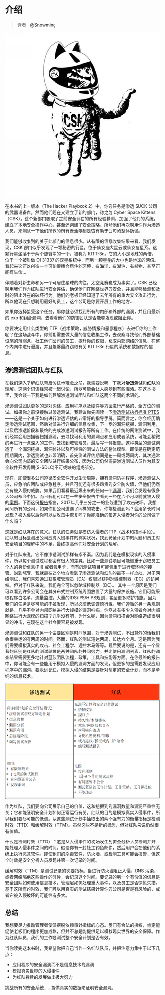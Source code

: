 # 介绍

> 译者：[@Snowming](https://github.com/Snowming04)

![](../images/introduction/cat.PNG)

在本书的上一版本（The Hacker Playbook 2）中，你的任务是渗透 SUCK 公司的武器设备库。然而他们现在又建立了新的部门，称之为 Cyber Space Kittens （CSK）。这个新部门吸取了之前安全评估的所有经验教训，加强了他们的系统，建立了本地安全操作中心，甚至还创建了安全策略。所以他们再次聘用你作为渗透人员，来测试一下他们所做的所有安全限制是否有助于公司的整体防御。

我们能够收集到的关于此部门的信息很少。从有限的信息收集结果来看，我们发现，CSK 部门似乎发现了一颗秘密的行星，位于仙女座大星云或仙女座星系。这颗行星坐落于于两个旋臂中的一个，被称为 KITT-3n。它的大小是地球的两倍，位于一个被叫做 OI 31337 的双星系统中，而另一颗星星的大小也是地球的两倍。看起来这可以创造一个可能很适合居住的环境，有海洋，有湖泊，有植物，甚至可能有生命...

伴随着对新生命和另一个可居住星球的向往，太空竞赛也成为事实了。CSK 已经聘用我们作为红队进行安全评估，确保他们在网络世界的安全，并且能够检测和及时的阻止外在的破坏行为。他们的老板已经知道了去年所有的重大安全攻击行为，所以他现在只想聘用最好的员工，这个公司是你要开展工作的地方...

如果你选择接受这个任务，那你就必须找到所有的内部和外部的漏洞，并且用最新的 exp 和组合漏洞，去看看他们的防御团队是否能够发现或阻止你。

你要决定用什么类型的 TTP（战术策略，威胁情报和恶意程序）去进行你的工作呢？在这场战斗中，你前期需要做大量的信息收集工作，去观察寻找他们外部基础设施的薄弱点，社工他们公司的员工，提升你的权限，获取内部网络的信息，在整个内网中进行漫游，并且能够最终窃取有关 KITT-3n 行星的系统和数据库的信息。

## 渗透测试团队与红队
在我们深入了解红队背后的技术理念之前，我需要说明一下我对**渗透测试**和**红队**的理解。这两个词语经常被一起讨论，所以可能会让人感觉到有些混淆。在这本书里，我会谈一下我是如何理解渗透测试团队和红队这两个不同的术语的。

渗透测试团队更多的是对网络、应用程序以及硬件等方面进行严格的、全方位的测试。如果你之前没接触过渗透测试，我建议你先阅读一下[渗透测试执行标准 PTES](http://www.pentest-standard.org)——这是一个关于如何进行渗透评估的非常好的指导手册。简而言之，你会经历确定渗透测试范围，然后对其进行详细的信息收集，下一步的漏洞挖掘，漏洞利用，以及后渗透阶段和最终的完成渗透测试报告等所有工作。在传统的网络测试中，我们经常会用扫描器扫描漏洞，去寻找可利用的漏洞点和应用或者系统，可能会稍微的再进行一点深入的工作，去找到域管理员，最后写一份报告。这种类型的测试创造了一个漏洞挖掘、漏洞修补以及可控性的测试方法的整体模型。即使是在确定范围期间内，渗透测试也非常明确，首先测试评估期间是在一周或两周内，其次通常会向公司内部的安全团队进行结果公布，因为公司仍然需要渗透测试人员作为其安全软件开发周期(S-SDLC)不可或缺的组成部分。

现在，即使很多公司遵循安全软件开发生命周期，拥有漏洞防护程序，渗透测试人员，应急响应团队或应急程序，并且可能还有很多昂贵的安全防火墙，但他们仍然会有被入侵的威胁。如果我们看看最近爆出来的任何一个[漏洞](https://informationisbeautiful.net/visualizations/worlds-biggest-data-breaches-hacks)，我们会发现有很多大公司都会中招。而且我们可以在一些安全报告中看到一些在六个月以前就被入侵的[案例](https://en.wikipedia.org/wiki/Sony_Pictures_hack)。下面这份[报告](https://www.esecurityplanet.com/network-security/almost-a-third-of-all-u.s.-businesses-were-breached-in-2017.html)指出，2017年几乎三分之一的业务遭到了攻击破坏。我想问问所有的公司，如果你们公司遭遇了同样的攻击，你能检测到吗？会用多长时间发现？被入侵以后你可以从攻击中恢复吗？你能准确的知道入侵者对你的公司做了什么吗？
 
这就是红队存在的意义。红队的任务就是模仿入侵者的TTP（战术和技术手段）。红队的目标是测出公司应对入侵事件的真实状况，找到安全计划中的问题和员工对安全项目的理解中的不足，最终提高他们对安全计划的理解。

对于红队来说，它不像渗透测试那样有条不紊。因为我们是在模拟现实的入侵事件，所以每个测试过程都会有很大的差异。比如一些测试项目可能侧重于窃取员工个人的身份信息(PII) 或者信用卡，而有的测试项目可能侧重于进行域环境的接管。说到域管，我就是在这个地方看到了渗透测试和红队的最不一样之处。对于网络测试，我们喜欢通过获取域管理员（DA）权限以获得对域控制器（DC）的访问权。但对于红队来说，我们完全可以忽略域控制器（DC）。 其中一个原因是我们可以看到许多公司会在其分布式控制系统周围放置了大量的保护设施。它们可能采取程序白名单，流量监控，大量的IDS/IPS/HIPS规则，甚至更多防护措施。因为我们的任务是尽可能的不被发现，所以必须低调谨慎行事。我们遵循的另一条规则就是，几乎不会对内部网络进行大规模的漏洞扫描。你见过有多少入侵者会对内部网络进行大规模的扫描？几乎没有吧，为什么呢，因为漏洞扫描会对网络造成很明显的冲击，在现在这个社会很容易被发现。

渗透测试和红队的另一个主要区别是时间范围，对于渗透测试，不出意外的话我们会很幸运的有两周的时间。然而，红队的测试短达两周，长达六个月。这是因为我们需要模拟真实的攻击、社会工程学、远控木马等等。最后要说的是，还有一个显著的区别是红队的测试结果是两种团队的共同努力。并非使用漏洞列表，红队的调查结果需要更多地针对蓝队团队流程，政策，工具和技能等方面。在你最终的报告中，你可能会有一些能用于模拟入侵的漏洞方面的发现，但更多的是需要发现应用程序中的漏洞。要永远记住，模拟入侵的结果是要针对制定的安全计划，而不是单纯的信息技术。

<img src="../images/introduction/compare.PNG" width = "550" height = "375" alt="图片名称" align=center />

作为红队，我们要向公司展示自己的价值，这和挖掘到的漏洞数量和漏洞严重性无关；它和能证明安全计划如何正常运行有关。红队的目的是模拟真实入侵事件，所以我们要尽可能的低调。从这些测试计划中抽取出的两个强有力的衡量指标是检测时效（TTD）和缓解时效（TTM）。虽然这些不是新的概念，但对红队来说仍然很有价值。

什么是检测时效（TTD）？这是从入侵事件的初始发生到安全分析人员检测并开始处理入侵事件之间的时间。假设你有一封社工钓鱼邮件，然后用户会在他们的系统上执行恶意软件。即使他们的杀毒软件，防火墙，或检测工具可能会报警，但这个时效是安全分析人员发现并第一次记录的时间。

缓解时效（TTM）是测试记录的次要指标。当进行防火墙阻止入侵，DNS 污染，或者网络隔绝这些操作的时候，会记录这个时间。要记录的另一个有价值的信息是安全团队如何使用信息技术，管理层如何处理重大事件，以及员工是否惊慌失措。基于这所有的时效，我们可以用真实的测试结果计算你的公司是否是有风险的，或者它被入侵破坏的可能性有多大。

## 总结
我想要尽力推动管理者使其摆脱依赖审计指标的心态。我们有合法的授权，肯定能促使老板们的程序更加成熟，但并不总是能提供足以模拟现实世界的安全保障。作为红队队员，我们的工作是测试整个安全计划是否有效。

当你读完这本书时，我希望你把自己当作一名红队队员，并把注意力集中于以下几点：
- 应用程序的安全漏洞而不是信息技术的漏洞
- 模拟真实世界的入侵事件
- 为红队持续的发展做出极大努力

挑战所有的安全系统......提供真实的数据来证明安全漏洞。
        
